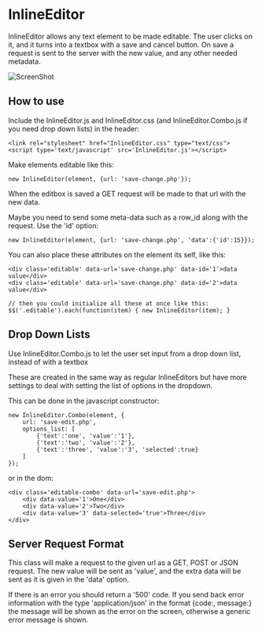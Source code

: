 InlineEditor
============

InlineEditor allows any text element to be made editable. The user clicks on it, and it turns into a textbox with
a save and cancel button. On save a request is sent to the server with the new value, and any other needed metadata.

![ScreenShot](http://i.imgur.com/h6j3X.png)

How to use
----------

Include the InlineEditor.js and InlineEditor.css (and InlineEditor.Combo.js if you need drop down lists) in the header:
	
	<link rel="stylesheet" href="InlineEditor.css" type="text/css">
	<script type='text/javascript' src='InlineEditor.js'></script>

Make elements editable like this:
	
	new InlineEditor(element, {url: 'save-change.php'});

When the editbox is saved a GET request will be made to that url with the new data.

Maybe you need to send some meta-data such as a row_id along with the request. Use the 'id' option:
	
	new InlineEditor(element, {url: 'save-change.php', 'data':{'id':15}});
	
You can also place these attributes on the element its self, like this:
	
	<div class='editable' data-url='save-change.php' data-id='1'>data value</div>
	<div class='editable' data-url='save-change.php' data-id='2'>data value</div>

	// then you could initialize all these at once like this:
	$$('.editable').each(function(item) { new InlineEditor(item); }
	
Drop Down Lists
---------------

Use InlineEditor.Combo.js to let the user set input from a drop down list, instead of with a textbox

These are created in the same way as regular InlineEditors but have more settings to deal with setting the list of 
options in the dropdown.

This can be done in the javascript constructor:
	
	new InlineEditor.Combo(element, {
		url: 'save-edit.php',
		options_list: [
			{'text':'one', 'value':'1'},
			{'text':'two', 'value':'2'},
			{'text':'three', 'value':'3', 'selected':true}
		]
	});

or in the dom:
	
	<div class='editable-combo' data-url='save-edit.php'>
		<div data-value='1'>One</div>
		<div data-value='2'>Two</div>
		<div data-value='3' data-selected='true'>Three</div>
	</div>
	
Server Request Format
---------------------

This class will make a request to the given url as a GET, POST or JSON request. The new value will be sent
as 'value', and the extra data will be sent as it is given in the 'data' option.

If there is an error you should return a '500' code. If you send back error information with the type
'application/json' in the format {code:, message:} the message will be shown as the error on the 
screen, otherwise a generic error message is shown.
